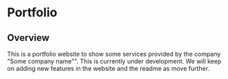 # Portfolio 

## Overview 
This is a portfolio website to show some services provided by the company "Some company name"". This is currently under development. We will keep on adding new features in the website and the readme as move further.
